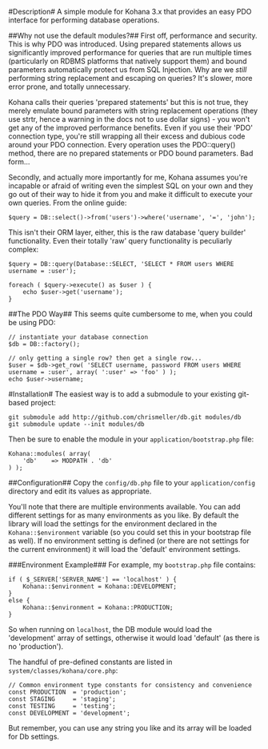 #Description#
A simple module for Kohana 3.x that provides an easy PDO interface for performing database operations.

##Why not use the default modules?##
First off, performance and security. This is why PDO was introduced. Using prepared statements allows us significantly improved performance for queries that are run multiple times (particularly on RDBMS platforms that natively support them) and bound parameters automatically protect us from SQL Injection. Why are we *still* performing string replacement and escaping on queries? It's slower, more error prone, and totally unnecessary.

Kohana calls their queries 'prepared statements' but this is not true, they merely emulate bound parameters with string replacement operations (they use strtr, hence a warning in the docs not to use dollar signs) - you won't get any of the improved performance benefits. Even if you use their 'PDO' connection type, you're still wrapping all their excess and dubious code around your PDO connection. Every operation uses the PDO::query() method, there are no prepared statements or PDO bound parameters. Bad form...

Secondly, and actually more importantly for me, Kohana assumes you're incapable or afraid of writing even the simplest SQL on your own and they go out of their way to hide it from you and make it difficult to execute your own queries. From the online guide:

	$query = DB::select()->from('users')->where('username', '=', 'john');
	
This isn't their ORM layer, either, this is the raw database 'query builder' functionality. Even their totally 'raw' query functionality is peculiarly complex:

	$query = DB::query(Database::SELECT, 'SELECT * FROM users WHERE username = :user');
	
	foreach ( $query->execute() as $user ) {
		echo $user->get('username');
	}

##The PDO Way##
This seems quite cumbersome to me, when you could be using PDO:

	// instantiate your database connection
	$db = DB::factory();
	
	// only getting a single row? then get a single row...
	$user = $db->get_row( 'SELECT username, password FROM users WHERE username = :user', array( ':user' => 'foo' ) );
	echo $user->username;

#Installation#
The easiest way is to add a submodule to your existing git-based project:

	git submodule add http://github.com/chrismeller/db.git modules/db
	git submodule update --init modules/db
	
Then be sure to enable the module in your ``application/bootstrap.php`` file:

	Kohana::modules( array(
		'db'	=> MODPATH . 'db'
	) );

##Configuration##
Copy the ``config/db.php`` file to your ``application/config`` directory and edit its values as appropriate.

You'll note that there are multiple environments available. You can add different settings for as many environments as you like. By default the library will load the settings for the environment declared in the ``Kohana::$environment`` variable (so you could set this in your bootstrap file as well). If no environment setting is defined (or there are not settings for the current environment) it will load the 'default' environment settings.

###Environment Example###
For example, my ``bootstrap.php`` file contains:

	if ( $_SERVER['SERVER_NAME'] == 'localhost' ) {
		Kohana::$environment = Kohana::DEVELOPMENT;
	}
	else {
		Kohana::$environment = Kohana::PRODUCTION;
	}
	
So when running on ``localhost``, the DB module would load the 'development' array of settings, otherwise it would load 'default' (as there is no 'production').

The handful of pre-defined constants are listed in ``system/classes/kohana/core.php``:

	// Common environment type constants for consistency and convenience
	const PRODUCTION  = 'production';
	const STAGING     = 'staging';
	const TESTING     = 'testing';
	const DEVELOPMENT = 'development';
	
But remember, you can use any string you like and its array will be loaded for Db settings.